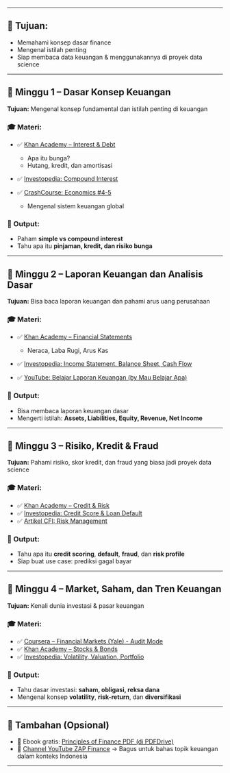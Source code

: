 
---

## 🎯 Tujuan:

* Memahami konsep dasar finance
* Mengenal istilah penting
* Siap membaca data keuangan & menggunakannya di proyek data science

---

## 📅 **Minggu 1 – Dasar Konsep Keuangan**

**Tujuan:** Mengenal konsep fundamental dan istilah penting di keuangan

### 🎓 Materi:

* ✅ [Khan Academy – Interest & Debt](https://www.khanacademy.org/economics-finance-domain/core-finance)

  * Apa itu bunga?
  * Hutang, kredit, dan amortisasi
* ✅ [Investopedia: Compound Interest](https://www.investopedia.com/terms/c/compoundinterest.asp)
* ✅ [CrashCourse: Economics #4-5](https://www.youtube.com/playlist?list=PL8dPuuaLjXtPNZwz5_o_5uirJ8gQXnhEO)

  * Mengenal sistem keuangan global

### 🎯 Output:

* Paham **simple vs compound interest**
* Tahu apa itu **pinjaman, kredit, dan risiko bunga**

---

## 📅 **Minggu 2 – Laporan Keuangan dan Analisis Dasar**

**Tujuan:** Bisa baca laporan keuangan dan pahami arus uang perusahaan

### 🎓 Materi:

* ✅ [Khan Academy – Financial Statements](https://www.khanacademy.org/economics-finance-domain/core-finance/accounting-and-financial-statements)

  * Neraca, Laba Rugi, Arus Kas
* ✅ [Investopedia: Income Statement, Balance Sheet, Cash Flow](https://www.investopedia.com/)
* ✅ [YouTube: Belajar Laporan Keuangan (by Mau Belajar Apa)](https://www.youtube.com/watch?v=F9Y5yKU43tU)

### 🎯 Output:

* Bisa membaca laporan keuangan dasar
* Mengerti istilah: **Assets, Liabilities, Equity, Revenue, Net Income**

---

## 📅 **Minggu 3 – Risiko, Kredit & Fraud**

**Tujuan:** Pahami risiko, skor kredit, dan fraud yang biasa jadi proyek data science

### 🎓 Materi:

* ✅ [Khan Academy – Credit & Risk](https://www.khanacademy.org/economics-finance-domain/core-finance/credit-debt)
* ✅ [Investopedia: Credit Score & Loan Default](https://www.investopedia.com/)
* ✅ [Artikel CFI: Risk Management](https://corporatefinanceinstitute.com/resources/)

### 🎯 Output:

* Tahu apa itu **credit scoring**, **default**, **fraud**, dan **risk profile**
* Siap buat use case: prediksi gagal bayar

---

## 📅 **Minggu 4 – Market, Saham, dan Tren Keuangan**

**Tujuan:** Kenali dunia investasi & pasar keuangan

### 🎓 Materi:

* ✅ [Coursera – Financial Markets (Yale) - Audit Mode](https://www.coursera.org/learn/financial-markets-global)
* ✅ [Khan Academy – Stocks & Bonds](https://www.khanacademy.org/economics-finance-domain/core-finance/stock-and-bonds)
* ✅ [Investopedia: Volatility, Valuation, Portfolio](https://www.investopedia.com/)

### 🎯 Output:

* Tahu dasar investasi: **saham, obligasi, reksa dana**
* Mengenal konsep **volatility**, **risk-return**, dan **diversifikasi**

---

## 🧠 Tambahan (Opsional)

* 📘 Ebook gratis: [Principles of Finance PDF (di PDFDrive)](https://www.pdfdrive.com/principles-of-finance-books.html)
* 🎥 [Channel YouTube ZAP Finance](https://www.youtube.com/c/ZAPFinance) → Bagus untuk bahas topik keuangan dalam konteks Indonesia

---
